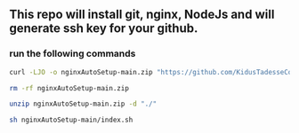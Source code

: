 ## This repo will install git, nginx, NodeJs and will generate ssh key for your github.

### run the following commands
```sh
curl -LJO -o nginxAutoSetup-main.zip "https://github.com/KidusTadesseCode/nginxAutoSetup/archive/refs/heads/main.zip"
```
```sh
rm -rf nginxAutoSetup-main.zip
```
```sh
unzip nginxAutoSetup-main.zip -d "./"
```
```sh
sh nginxAutoSetup-main/index.sh
```